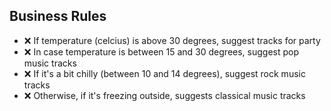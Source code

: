 ## Business Rules
  - ❌ If temperature (celcius) is above 30 degrees, suggest tracks for party
  - ❌ In case temperature is between 15 and 30 degrees, suggest pop music tracks
  - ❌ If it's a bit chilly (between 10 and 14 degrees), suggest rock music tracks
  - ❌ Otherwise, if it's freezing outside, suggests classical music tracks